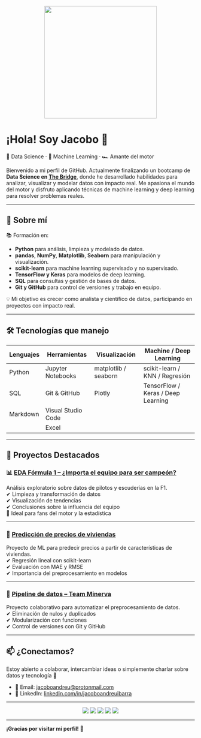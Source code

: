 <p align="center">
  <img src="https://media.giphy.com/media/qgQUggAC3Pfv687qPC/giphy.gif" width="300">
</p>

# ¡Hola! Soy Jacobo 👋  
🚀 Data Science · 🧠 Machine Learning · 🏎️ Amante del motor

Bienvenido a mi perfil de GitHub. Actualmente finalizando un bootcamp de **Data Science en [The Bridge](https://www.thebridge.tech/)**, donde he desarrollado habilidades para analizar, visualizar y modelar datos con impacto real. Me apasiona el mundo del motor y disfruto aplicando técnicas de machine learning y deep learning para resolver problemas reales.

---

## 🧠 Sobre mí

📚 Formación en:
- **Python** para análisis, limpieza y modelado de datos.
- **pandas**, **NumPy**, **Matplotlib**, **Seaborn** para manipulación y visualización.
- **scikit-learn** para machine learning supervisado y no supervisado.
- **TensorFlow y Keras** para modelos de deep learning.
- **SQL** para consultas y gestión de bases de datos.
- **Git y GitHub** para control de versiones y trabajo en equipo.

💡 Mi objetivo es crecer como analista y científico de datos, participando en proyectos con impacto real.

---

## 🛠️ Tecnologías que manejo

| Lenguajes | Herramientas       | Visualización           | Machine / Deep Learning     |
|----------|--------------------|--------------------------|-----------------------------|
| Python   | Jupyter Notebooks  | matplotlib / seaborn     | scikit-learn / KNN / Regresión |
| SQL      | Git & GitHub       | Plotly                   | TensorFlow / Keras / Deep Learning |
| Markdown | Visual Studio Code |                          |                             |
||Excel|||

---

## 🚀 Proyectos Destacados

### 📊 [EDA Fórmula 1 – ¿Importa el equipo para ser campeón?](https://github.com/jacobo010/EDA_F1_Analysis)
Análisis exploratorio sobre datos de pilotos y escuderías en la F1.  
✔ Limpieza y transformación de datos  
✔ Visualización de tendencias  
✔ Conclusiones sobre la influencia del equipo  
🔎 Ideal para fans del motor y la estadística

---

### 🏡 [Predicción de precios de viviendas](https://github.com/jacobo010/ML_Prediccion_precio_casas)
Proyecto de ML para predecir precios a partir de características de viviendas.  
✔ Regresión lineal con scikit-learn  
✔ Evaluación con MAE y RMSE  
✔ Importancia del preprocesamiento en modelos

---

### 🧪 [Pipeline de datos – Team Minerva](https://github.com/jacobo010/Team_Minerva_Pipeline)
Proyecto colaborativo para automatizar el preprocesamiento de datos.  
✔ Eliminación de nulos y duplicados  
✔ Modularización con funciones  
✔ Control de versiones con Git y GitHub

---

## 📫 ¿Conectamos?

Estoy abierto a colaborar, intercambiar ideas o simplemente charlar sobre datos y tecnología 🚀

- 📧 Email: [jacoboandreu@protonmail.com](mailto:jacoboandreu@protonmail.com)  
- 💼 LinkedIn: [linkedin.com/in/jacoboandreuibarra](https://www.linkedin.com/in/jacoboandreuibarra/)

---

<p align="center">
  <img src="https://img.shields.io/github/followers/jacobo010?style=social" />
  <img src="https://img.shields.io/badge/Python-3776AB?style=flat&logo=python&logoColor=white" />
  <img src="https://img.shields.io/badge/TensorFlow-FF6F00?style=flat&logo=tensorflow&logoColor=white" />
  <img src="https://img.shields.io/badge/Keras-D00000?style=flat&logo=keras&logoColor=white" />
  <img src="https://img.shields.io/badge/SQL-4479A1?style=flat&logo=postgresql&logoColor=white" />
</p>

---

**¡Gracias por visitar mi perfil! 🙌**
